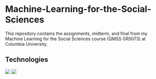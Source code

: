 # Machine-Learning-for-the-Social-Sciences
This repository contains the assignments, midterm, and final from my Machine Learning for the Social Sciences course (QMSS GR5073) at Columbia University. 

## Technologies
![](https://img.shields.io/badge/Python-informational?style=flat&logo=python&logoColor=white) ![](https://img.shields.io/badge/NumPy-informational?style=flat&logo=numpy&logoColor=white) 

